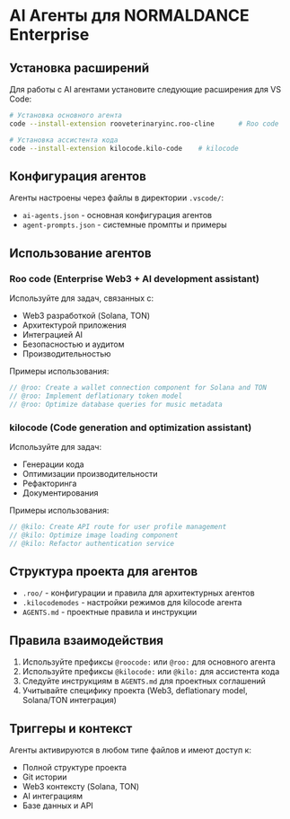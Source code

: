 # AI Агенты для NORMALDANCE Enterprise

## Установка расширений

Для работы с AI агентами установите следующие расширения для VS Code:

```bash
# Установка основного агента
code --install-extension rooveterinaryinc.roo-cline      # Roo code

# Установка ассистента кода
code --install-extension kilocode.kilo-code    # kilocode
```

## Конфигурация агентов

Агенты настроены через файлы в директории `.vscode/`:

- `ai-agents.json` - основная конфигурация агентов
- `agent-prompts.json` - системные промпты и примеры

## Использование агентов

### Roo code (Enterprise Web3 + AI development assistant)

Используйте для задач, связанных с:

- Web3 разработкой (Solana, TON)
- Архитектурой приложения
- Интеграцией AI
- Безопасностью и аудитом
- Производительностью

Примеры использования:

```typescript
// @roo: Create a wallet connection component for Solana and TON
// @roo: Implement deflationary token model
// @roo: Optimize database queries for music metadata
```

### kilocode (Code generation and optimization assistant)

Используйте для задач:

- Генерации кода
- Оптимизации производительности
- Рефакторинга
- Документирования

Примеры использования:

```typescript
// @kilo: Create API route for user profile management
// @kilo: Optimize image loading component
// @kilo: Refactor authentication service
```

## Структура проекта для агентов

- `.roo/` - конфигурации и правила для архитектурных агентов
- `.kilocodemodes` - настройки режимов для kilocode агента
- `AGENTS.md` - проектные правила и инструкции

## Правила взаимодействия

1. Используйте префиксы `@roocode:` или `@roo:` для основного агента
2. Используйте префиксы `@kilocode:` или `@kilo:` для ассистента кода
3. Следуйте инструкциям в `AGENTS.md` для проектных соглашений
4. Учитывайте специфику проекта (Web3, deflationary model, Solana/TON интеграция)

## Триггеры и контекст

Агенты активируются в любом типе файлов и имеют доступ к:

- Полной структуре проекта
- Git истории
- Web3 контексту (Solana, TON)
- AI интеграциям
- Базе данных и API
